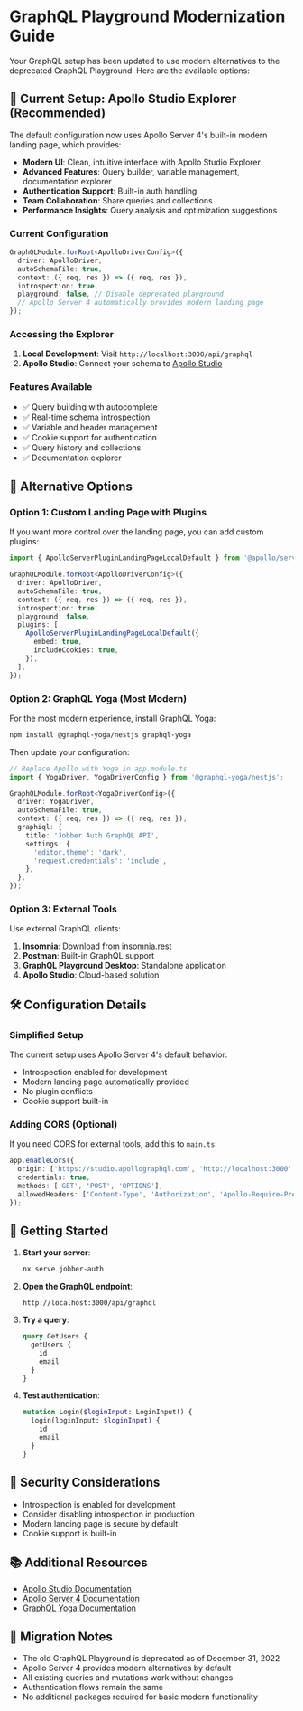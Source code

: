 # GraphQL Playground Modernization Guide

Your GraphQL setup has been updated to use modern alternatives to the deprecated GraphQL Playground. Here are the available options:

## 🚀 Current Setup: Apollo Studio Explorer (Recommended)

The default configuration now uses Apollo Server 4's built-in modern landing page, which provides:

- **Modern UI**: Clean, intuitive interface with Apollo Studio Explorer
- **Advanced Features**: Query builder, variable management, documentation explorer
- **Authentication Support**: Built-in auth handling
- **Team Collaboration**: Share queries and collections
- **Performance Insights**: Query analysis and optimization suggestions

### Current Configuration

```typescript
GraphQLModule.forRoot<ApolloDriverConfig>({
  driver: ApolloDriver,
  autoSchemaFile: true,
  context: ({ req, res }) => ({ req, res }),
  introspection: true,
  playground: false, // Disable deprecated playground
  // Apollo Server 4 automatically provides modern landing page
});
```

### Accessing the Explorer

1. **Local Development**: Visit `http://localhost:3000/api/graphql`
2. **Apollo Studio**: Connect your schema to [Apollo Studio](https://studio.apollographql.com)

### Features Available

- ✅ Query building with autocomplete
- ✅ Real-time schema introspection
- ✅ Variable and header management
- ✅ Cookie support for authentication
- ✅ Query history and collections
- ✅ Documentation explorer

## 🔧 Alternative Options

### Option 1: Custom Landing Page with Plugins

If you want more control over the landing page, you can add custom plugins:

```typescript
import { ApolloServerPluginLandingPageLocalDefault } from '@apollo/server/plugin/landingPage/default';

GraphQLModule.forRoot<ApolloDriverConfig>({
  driver: ApolloDriver,
  autoSchemaFile: true,
  context: ({ req, res }) => ({ req, res }),
  introspection: true,
  playground: false,
  plugins: [
    ApolloServerPluginLandingPageLocalDefault({
      embed: true,
      includeCookies: true,
    }),
  ],
});
```

### Option 2: GraphQL Yoga (Most Modern)

For the most modern experience, install GraphQL Yoga:

```bash
npm install @graphql-yoga/nestjs graphql-yoga
```

Then update your configuration:

```typescript
// Replace Apollo with Yoga in app.module.ts
import { YogaDriver, YogaDriverConfig } from '@graphql-yoga/nestjs';

GraphQLModule.forRoot<YogaDriverConfig>({
  driver: YogaDriver,
  autoSchemaFile: true,
  context: ({ req, res }) => ({ req, res }),
  graphiql: {
    title: 'Jobber Auth GraphQL API',
    settings: {
      'editor.theme': 'dark',
      'request.credentials': 'include',
    },
  },
});
```

### Option 3: External Tools

Use external GraphQL clients:

1. **Insomnia**: Download from [insomnia.rest](https://insomnia.rest)
2. **Postman**: Built-in GraphQL support
3. **GraphQL Playground Desktop**: Standalone application
4. **Apollo Studio**: Cloud-based solution

## 🛠️ Configuration Details

### Simplified Setup

The current setup uses Apollo Server 4's default behavior:

- Introspection enabled for development
- Modern landing page automatically provided
- No plugin conflicts
- Cookie support built-in

### Adding CORS (Optional)

If you need CORS for external tools, add this to `main.ts`:

```typescript
app.enableCors({
  origin: ['https://studio.apollographql.com', 'http://localhost:3000', 'http://localhost:4200', /^http:\/\/localhost:\d+$/],
  credentials: true,
  methods: ['GET', 'POST', 'OPTIONS'],
  allowedHeaders: ['Content-Type', 'Authorization', 'Apollo-Require-Preflight'],
});
```

## 🎯 Getting Started

1. **Start your server**:

   ```bash
   nx serve jobber-auth
   ```

2. **Open the GraphQL endpoint**:

   ```
   http://localhost:3000/api/graphql
   ```

3. **Try a query**:

   ```graphql
   query GetUsers {
     getUsers {
       id
       email
     }
   }
   ```

4. **Test authentication**:
   ```graphql
   mutation Login($loginInput: LoginInput!) {
     login(loginInput: $loginInput) {
       id
       email
     }
   }
   ```

## 🔐 Security Considerations

- Introspection is enabled for development
- Consider disabling introspection in production
- Modern landing page is secure by default
- Cookie support is built-in

## 📚 Additional Resources

- [Apollo Studio Documentation](https://www.apollographql.com/docs/studio/)
- [Apollo Server 4 Documentation](https://www.apollographql.com/docs/apollo-server/)
- [GraphQL Yoga Documentation](https://the-guild.dev/graphql/yoga-server)

## 🚨 Migration Notes

- The old GraphQL Playground is deprecated as of December 31, 2022
- Apollo Server 4 provides modern alternatives by default
- All existing queries and mutations work without changes
- Authentication flows remain the same
- No additional packages required for basic modern functionality
